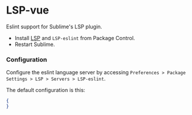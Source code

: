 # LSP-vue

Eslint support for Sublime's LSP plugin.

* Install [LSP](https://packagecontrol.io/packages/LSP) and `LSP-eslint` from Package Control.
* Restart Sublime.

### Configuration

Configure the eslint language server by accessing `Preferences > Package Settings > LSP > Servers > LSP-eslint`.

The default configuration is this:

```json
{
}
```
